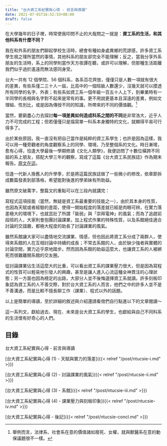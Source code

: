 ```yaml
---
title: "台大資工系紀實與心得 - 前言與導讀"
date: 2021-07-01T16:52:53+08:00
draft: false
---
```


在大學幾年的日子裡，時常使我叩問不止的大哉問之一就是：**資工系的生活，和其他科系有什麼不同？**

我在和外系的朋友們聊起學校生活時，總會有種如身處異鄉的荒謬感，許多資工系學生視之理所當然的事情，其他科系的朋友卻完全不能理解；反之，當我分享外系朋友的生活時，系上的同學則當作天方夜譚在聽，或許可以理解，但那種生活距離我們似乎過於遙遠而無法感同身受。

台大一共有 12 個學院、56 個科系，各系百花齊放，僅僅只是人數一項就有很大的差異，有些系僅二三十人一屆，比高中的一個班級人數還少，沒幾天就可以摸透所有同學的名字、外表；有些系如資工系一個年級一百五十人上下，到畢業時有一半同學的長相與名字對不起來是常有的事。更不用說更基本且深遠的差異，例如文理組、性別比，或是因為傳授不同的知識，所帶來的不同的價值觀。[^1]

當然，要窮盡心力去探討**每一項差異如何造成科系之間的不同**是非常浩大，近乎人力不可完成的工程；但若僅僅只是描寫單一科系本身獨特的文化，就顯得平易可行得多了。

出於某些原因，我一直沒有把自己當作是純粹的資工系學生；也許是因為這樣，我可以用一種旁觀者的角度觀察系上的同學、環境，乃至整個系的文化。時日漸增，愈有心得，恰逢大學最後一學期修讀《文化人類學》，我便訪問了十數位橫跨不同屆的系上朋友，搭配大學三年的觀察，寫成了這篇《台大資工系民族誌》作為期末報告。[原文在這](https://docs.google.com/document/d/1MeiR9YaCFJp0BfSkLb5O7yqBIiZZHjuwOzH9qye-ug8/edit#)。

恰逢一代新人換舊人的升學季，於是將這篇民族誌做了一些微小的修改，依章節拆成數篇發表到部落格，希望能對後進的學弟妹有所助益。

雖然原文破萬字，整篇文的重點可以在三段內就講完：

寫程式這項技能（當然，無疑是資工系最重要的技能之一），由於其本身的性質，也因為天賦或者經驗的差距，使得一開始程度的落差就已經是肉眼可辨，在實力落差極大的環境下，也就茁壯了所謂「裝弱」與「崇拜電神」的風氣；而為了追趕前段班的人，大家則會抱團討論課業，加上程式作業的特殊性質，以及系館絕佳適合討論的交誼廳，都極大程度的助長了討論課業的風氣。

雖然系館讓大家可以盡情地交流課業、情感，但也因此將資工系分成了兩群人，使得來系館的人在互相討論中持續的成長；不常去系館的人，由於缺少強者與實體的討論空間，實力近乎原地踏步。然而因為系館的助益這麼大，也讓資工系的人被綁死而很難離開系館的交友圈。

從討論課業佔生活這麼大的比重，可以看出資工系的課業壓力很大，但是因為寫程式的性質可以輕易地引發人的興趣，甚至是讓人進入心流這種全神貫注的心理狀態；另一方面也因為穩定的出路，大部分人並不後悔選擇資工系就讀。許多刻板印象認為資工系的人不善交際，對於台大資工系的人而言，他們之中的許多人並不是不善溝通，而是比較不擅長聊工作（課業）、程式以外的話題。

以上是簡單的導讀，至於詳細的敘述與介紹還請看倌們自行點進以下的文章閱讀～

這一系列文，獻給過去、現在、未來是台大資工系的學生，也獻給與自己不同科系的生活懷有好奇心的人們。

## 目錄

台大資工系紀實與心得 - 前言與導讀

[台大資工系紀實與心得 (1) - 天賦與實力的落差]({{< relref "/post/ntucsie-i.md" >}})

[台大資工系紀實與心得 (2) - 討論課業的風氣]({{< relref "/post/ntucsie-ii.md" >}})

[台大資工系紀實與心得 (3) - 系館]({{< relref "/post/ntucsie-iii.md" >}})

[台大資工系紀實與心得 (4) - 課業壓力與刻板印象]({{< relref "/post/ntucsie-iv.md" >}})

[台大資工系紀實與心得 - 後記]({{< relref "/post/ntucsie-concl.md" >}})


[^1]: 舉例而言，法律系、社會系在意的價值諸如廢死、女權，就與獸醫系在意的動保議題很不一樣。